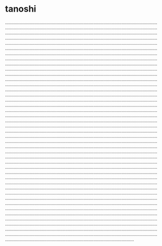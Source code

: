 # tanoshi
.................................................................................................................................................................................................................................................................................................................................................................................................................................................................................................................................................................................................................................................................................................................................................................................................................................................................................................................................................................................................................................................................................................................................................................................................................................................................................................................................................................................................................................................................................................................................................................................................................................................................................................................................................................................................................................................................................................................................................................................................................................................................................................................................................................................................................................................................................................................................................................................................................................................................................................................................................................................................................................................................................................................................................................................................................................................................................................................................................................................................................................................................................................................................................................................................................................................................................................................................................................................................................................................................................................................................................................................................................................................................................................................................................................................................................................................................................................................................................................................................................................................................................................................................................................................................................................................................................................................................................................................................................................................................................................................................................................................................................................................................................................................................................................................................................................................................................................................................................................................................................................................................................................................................................................................................................................................................................................................................................................................................................................................................................................................................